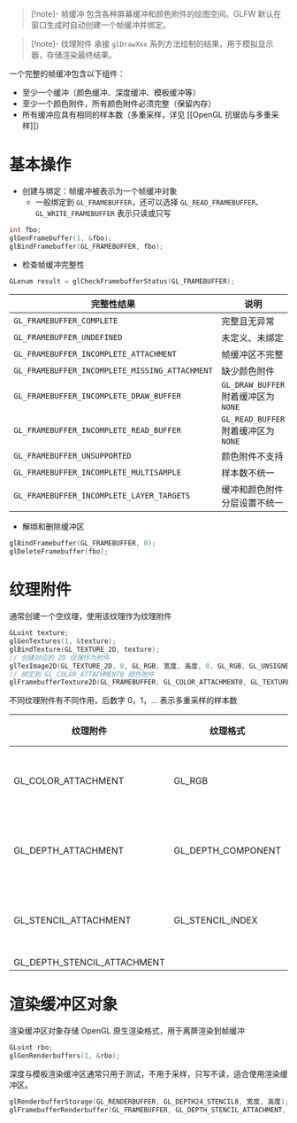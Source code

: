 > [!note]- 帧缓冲
> 包含各种屏幕缓冲和颜色附件的绘图空间。GLFW 默认在窗口生成时自动创建一个帧缓冲并绑定。

> [!note]- 纹理附件
> 承接 `glDrawXxx` 系列方法绘制的结果，用于模拟显示器，存储渲染最终结果。

一个完整的帧缓冲包含以下组件：
- 至少一个缓冲（颜色缓冲、深度缓冲、模板缓冲等）
- 至少一个颜色附件，所有颜色附件必须完整（保留内存）
- 所有缓冲应具有相同的样本数（多重采样，详见 [[OpenGL 抗锯齿与多重采样]]）
# 基本操作

- 创建与绑定：帧缓冲被表示为一个帧缓冲对象
	- 一般绑定到 `GL_FRAMEBUFFER`，还可以选择 `GL_READ_FRAMEBUFFER`、`GL_WRITE_FRAMEBUFFER` 表示只读或只写

```c++
int fbo;
glGenFramebuffer(1, &fbo);
glBindFramebuffer(GL_FRAMEBUFFER, fbo);
```

- 检查帧缓冲完整性

```c++
GLenum result = glCheckFramebufferStatus(GL_FRAMEBUFFER);
```

| 完整性结果                                     | 说明                                 |
| ---------------------------------------------- | ------------------------------------ |
| `GL_FRAMEBUFFER_COMPLETE`                      | 完整且无异常                         |
| `GL_FRAMEBUFFER_UNDEFINED`                     | 未定义、未绑定                       |
| `GL_FRAMEBUFFER_INCOMPLETE_ATTACHMENT`         | 帧缓冲区不完整                       |
| `GL_FRAMEBUFFER_INCOMPLETE_MISSING_ATTACHMENT` | 缺少颜色附件                         |
| `GL_FRAMEBUFFER_INCOMPLETE_DRAW_BUFFER`        | `GL_DRAW_BUFFER` 附着缓冲区为 `NONE` |
| `GL_FRAMEBUFFER_INCOMPLETE_READ_BUFFER`        | `GL_READ_BUFFER` 附着缓冲区为 `NONE` |
| `GL_FRAMEBUFFER_UNSUPPORTED`                   | 颜色附件不支持                       |
| `GL_FRAMEBUFFER_INCOMPLETE_MULTISAMPLE`        | 样本数不统一                         |
| `GL_FRAMEBUFFER_INCOMPLETE_LAYER_TARGETS`      | 缓冲和颜色附件分层设置不统一         | 

- 解绑和删除缓冲区

```c++
glBindFramebuffer(GL_FRAMEBUFFER, 0);
glDeleteFramebuffer(fbo);
```
# 纹理附件

通常创建一个空纹理，使用该纹理作为纹理附件

```c++
GLuint texture;
glGenTextures(1, &texture);
glBindTexture(GL_TEXTURE_2D, texture);
// 创建对应的 2D 纹理作为附件
glTexImage2D(GL_TEXTURE_2D, 0, GL_RGB, 宽度, 高度, 0, GL_RGB, GL_UNSIGNED_BYTE, nullptr);
// 绑定到 GL_COLOR_ATTACHMENT0 颜色附件
glFramebufferTexture2D(GL_FRAMEBUFFER, GL_COLOR_ATTACHMENT0, GL_TEXTURE_2D, texture, 0);
```

不同纹理附件有不同作用，后数字 0，1，... 表示多重采样的样本数

| 纹理附件                    | 纹理格式           | 说明       |
| --------------------------- | ------------------ | ---------- |
| GL_COLOR_ATTACHMENT         | GL_RGB             | 颜色缓冲区 |
| GL_DEPTH_ATTACHMENT         | GL_DEPTH_COMPONENT | 深度缓冲区 |
| GL_STENCIL_ATTACHMENT       | GL_STENCIL_INDEX   | 模板缓冲区 |
| GL_DEPTH_STENCIL_ATTACHMENT |                    |            |
# 渲染缓冲区对象

渲染缓冲区对象存储 OpenGL 原生渲染格式，用于离屏渲染到帧缓冲

```c++
GLuint rbo;
glGenRenderbuffers(1, &rbo);
```

深度与模板渲染缓冲区通常只用于测试，不用于采样，只写不读，适合使用渲染缓冲区。

```c++
glRenderbufferStorage(GL_RENDERBUFFER, GL_DEPTH24_STENCIL8, 宽度, 高度);
glFramebufferRenderbuffer(GL_FRAMEBUFFER, GL_DEPTH_STENCIL_ATTACHMENT, GL_RENDERBUFFER, rbo);
```
